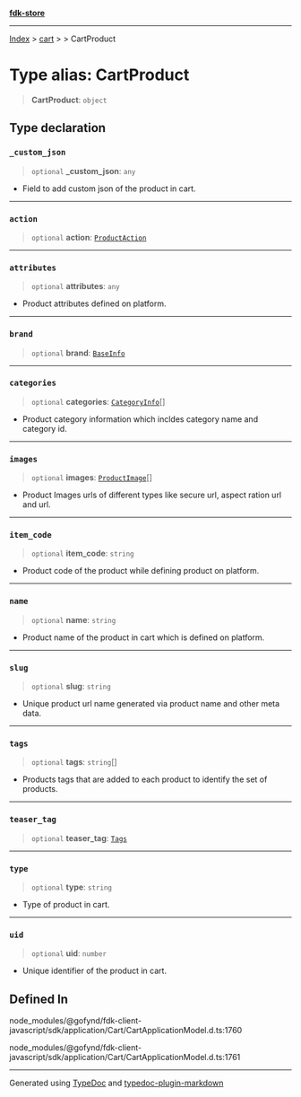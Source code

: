 [**fdk-store**](../../../README.md)
***

[Index](../../../API.md) > [cart](../../README.md) > [<internal>](../README.md) > CartProduct

# Type alias: CartProduct

> **CartProduct**: `object`

## Type declaration

### `_custom_json`

> `optional` **\_custom\_json**: `any`

- Field to add custom json of the product in cart.

***

### `action`

> `optional` **action**: [`ProductAction`](type-alias.ProductAction.md)

***

### `attributes`

> `optional` **attributes**: `any`

- Product attributes defined on platform.

***

### `brand`

> `optional` **brand**: [`BaseInfo`](type-alias.BaseInfo.md)

***

### `categories`

> `optional` **categories**: [`CategoryInfo`](type-alias.CategoryInfo.md)[]

- Product category information which
incldes category name and category id.

***

### `images`

> `optional` **images**: [`ProductImage`](type-alias.ProductImage.md)[]

- Product Images urls of different types
like secure url, aspect ration url and url.

***

### `item_code`

> `optional` **item\_code**: `string`

- Product code of the product while defining
product on platform.

***

### `name`

> `optional` **name**: `string`

- Product name of the product in cart which is
defined on platform.

***

### `slug`

> `optional` **slug**: `string`

- Unique product url name generated via product
name and other meta data.

***

### `tags`

> `optional` **tags**: `string`[]

- Products tags that are added to each product to
identify the set of products.

***

### `teaser_tag`

> `optional` **teaser\_tag**: [`Tags`](type-alias.Tags.md)

***

### `type`

> `optional` **type**: `string`

- Type of product in cart.

***

### `uid`

> `optional` **uid**: `number`

- Unique identifier of the product in cart.

## Defined In

node\_modules/@gofynd/fdk-client-javascript/sdk/application/Cart/CartApplicationModel.d.ts:1760

node\_modules/@gofynd/fdk-client-javascript/sdk/application/Cart/CartApplicationModel.d.ts:1761

***
Generated using [TypeDoc](https://typedoc.org/) and [typedoc-plugin-markdown](https://www.npmjs.com/package/typedoc-plugin-markdown)
